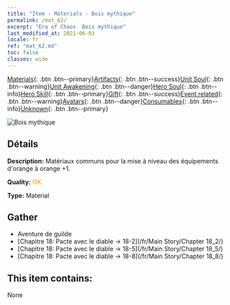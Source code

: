```yaml
---
title: "Item - Materials - Bois mythique"
permalink: /mat_62/
excerpt: "Era of Chaos  Bois mythique"
last_modified_at: 2021-06-03
locale: fr
ref: "mat_62.md"
toc: false
classes: wide
---
```

 [Materials](/ItemsFR/){: .btn .btn--primary}[Artifacts](/ItemsFR/Artifacts/){: .btn .btn--success}[Unit Soul](/ItemsFR/UnitSoul/){: .btn .btn--warning}[Unit Awakening](/ItemsFR/UnitAwakening/){: .btn .btn--danger}[Hero Soul](/ItemsFR/HeroSoul/){: .btn .btn--info}[Hero Skill](/ItemsFR/HeroSkill/){: .btn .btn--primary}[Gift](/ItemsFR/Gift/){: .btn .btn--success}[Event related](/ItemsFR/Events/){: .btn .btn--warning}[Avatars](/ItemsFR/Avatars/){: .btn .btn--danger}[Consumables](/ItemsFR/Consumables/){: .btn .btn--info}[Unknown](/ItemsFR/Unknown/){: .btn .btn--primary}

 ![Bois mythique](/images/t/i_cailiao_mucai3.png)

## Détails
 **Description:** Matériaux communs pour la mise à niveau des équipements d'orange à orange +1.

 **Quality:** <span style="color: #FF8C00">OK</span>

 **Type:** Material

## Gather

*    Aventure de guilde 
*    [Chapitre 18: Pacte avec le diable -> 18-2](/fr/Main Story/Chapter 18_2/) 
*    [Chapitre 18: Pacte avec le diable -> 18-5](/fr/Main Story/Chapter 18_5/) 
*    [Chapitre 18: Pacte avec le diable -> 18-8](/fr/Main Story/Chapter 18_8/) 

## This item contains:

  None

